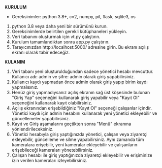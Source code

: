 **KURULUM**

- Gereksinimler:
    python 3.8+, cv2, numpy, pil, flask, sqlite3, os
  
1.  python 3.8 veya daha yeni bir sürümünü kurun.
2.  Gereksinimlerde belirtilen gerekli kütüphaneleri yükleyin.
3.  Veri tabanını oluşturmak için vt.py çalıştırın.
4.  Kurulum tamamlandıktan sonra app.py çalıştırın.
5.  Tarayıcınızdan http://localhost:5000/ adresine girin. Bu ekranı açılış ekranı olarak tabir edeceğiz.

**KULANIM**

1.  Veri tabanı yeni oluşturulduğundan sadece yönetici hesabı mevcuttur. 
    Kullanıcı adı: admin ve şifre: admin olarak giriş yapabilirsiniz.
2.  Kullanıcı kaydı yapmadan önce admin olarak giriş yapıp birim kaydı yapmalısınız.
3.  Henüz giriş yapmadıysanız açılış ekranın sağ üst köşesinde bulunan "Giriş Yap" seçeneğini kullanarak giriş 
    yapabilir veya "Kayıt Ol" seçeneğini kullanarak kayıt olabilirsiniz.
4.  Açılış ekranından erişebildiğiniz "Kayıt Ol" seçeneği çalışanlar içindir. Yönetici kaydı için admin hesabını
    kullanarak yeni yönetici ekleyebilir ve güncellemeler yapabilirsiniz.
5.  Kayıt ve Giriş aşamalarını geçtikten sonra "Menü" ekranına yönlendirileceksiniz.
6.  Yönetici hesabıyla giriş yaptığınızda yönetici, çalışan veya ziyaretçi ekleyebilir, güncelleme ve silme 
    yapabilirsiniz. Aynı zamanda tüm kameralara erişebilir, yeni kameralar ekleyebilir ve çalışanların erişebileceği
    kameraları yönetebilirsiniz.
7.  Çalışan hesabı ile giriş yaptığınızda ziyaretçi ekleyebilir ve erişiminize izin verilen kameraları izleyebilirsiniz.